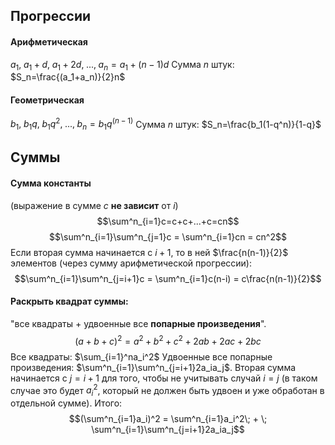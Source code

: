 ## Прогрессии
#### Арифметическая
   $a_1,\;a_1 + d,\; a_1 + 2d,\; ...,\; a_n=a_1 + (n-1)d$ 
   Сумма $n$ штук: $S_n=\frac{(a_1+a_n)}{2}n$
#### Геометрическая
   $b_1,\; b_1q,\; b_1q^2,\; ...,\; b_n=b_1q^{(n-1)}$
   Сумма $n$ штук: $S_n=\frac{b_1(1-q^n)}{1-q}$
## Суммы
#### Сумма константы
(выражение в сумме $c$ **не зависит** от $i$)
$$\sum^n_{i=1}c=c+c+...+c=cn$$
$$\sum^n_{i=1}\sum^n_{j=1}c = 
\sum^n_{i=1}cn =
cn^2$$
Если вторая сумма начинается с $i+1$, то в ней $\frac{n(n-1)}{2}$ элементов (через сумму арифметической прогрессии):
$$\sum^n_{i=1}\sum^n_{j=i+1}c = 
\sum^n_{i=1}c(n-i) =
c\frac{n(n-1)}{2}$$
#### Раскрыть квадрат суммы: 
"все квадраты + удвоенные все **попарные произведения**".
$$(a+b+c)^2=a^2+b^2+c^2+2ab+2ac+2bc
$$
Все квадраты: $\sum_{i=1}^na_i^2$
Удвоенные все попарные произведения: $\sum^n_{i=1}\sum^n_{j=i+1}2a_ia_j$. Вторая сумма начинается с $j=i+1$ для того, чтобы не учитывать случай $i=j$ (в таком случае это будет $a_i^2$, который не должен быть удвоен и уже обработан в отдельной сумме).
Итого:
$$(\sum^n_{i=1}a_i)^2 =
\sum^n_{i=1}a_i^2\; + \;
\sum^n_{i=1}\sum^n_{j=i+1}2a_ia_j$$